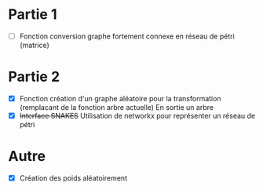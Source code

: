 # Partie 1
- [ ] Fonction conversion graphe fortement connexe en réseau de pétri (matrice)

# Partie 2
- [X] Fonction création d'un graphe aléatoire pour la transformation (remplacant de la fonction arbre actuelle)
En sortie un arbre
- [X] ~~Interface SNAKES~~ Utilisation de networkx pour représenter un réseau de pétri

# Autre
- [X] Création des poids aléatoirement
